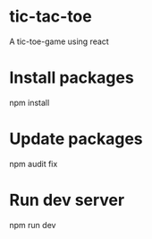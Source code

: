 # tic-tac-toe
A tic-toe-game using react

# Install packages
npm install

# Update packages
npm audit fix

# Run dev server
npm run dev
